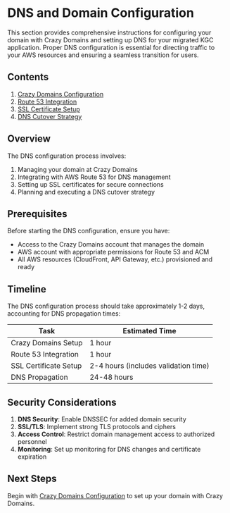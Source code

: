 # DNS and Domain Configuration

This section provides comprehensive instructions for configuring your domain with Crazy Domains and setting up DNS for your migrated KGC application. Proper DNS configuration is essential for directing traffic to your AWS resources and ensuring a seamless transition for users.

## Contents

1. [Crazy Domains Configuration](./01-crazy-domains-setup.md)
2. [Route 53 Integration](./02-route53-integration.md)
3. [SSL Certificate Setup](./03-ssl-certificate-setup.md)
4. [DNS Cutover Strategy](./04-dns-cutover-strategy.md)

## Overview

The DNS configuration process involves:

1. Managing your domain at Crazy Domains
2. Integrating with AWS Route 53 for DNS management
3. Setting up SSL certificates for secure connections
4. Planning and executing a DNS cutover strategy

## Prerequisites

Before starting the DNS configuration, ensure you have:

- Access to the Crazy Domains account that manages the domain
- AWS account with appropriate permissions for Route 53 and ACM
- All AWS resources (CloudFront, API Gateway, etc.) provisioned and ready

## Timeline

The DNS configuration process should take approximately 1-2 days, accounting for DNS propagation times:

| Task | Estimated Time |
|------|----------------|
| Crazy Domains Setup | 1 hour |
| Route 53 Integration | 1 hour |
| SSL Certificate Setup | 2-4 hours (includes validation time) |
| DNS Propagation | 24-48 hours |

## Security Considerations

1. **DNS Security**: Enable DNSSEC for added domain security
2. **SSL/TLS**: Implement strong TLS protocols and ciphers
3. **Access Control**: Restrict domain management access to authorized personnel
4. **Monitoring**: Set up monitoring for DNS changes and certificate expiration

## Next Steps

Begin with [Crazy Domains Configuration](./01-crazy-domains-setup.md) to set up your domain with Crazy Domains.
